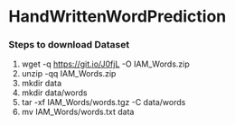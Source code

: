 # HandWrittenWordPrediction


### Steps to download Dataset

1. wget -q https://git.io/J0fjL -O IAM_Words.zip
2. unzip -qq IAM_Words.zip
3. mkdir data
4. mkdir data/words
5. tar -xf IAM_Words/words.tgz -C data/words
6. mv IAM_Words/words.txt data
